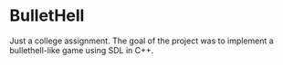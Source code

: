 # BulletHell
Just a college assignment. The goal of the project was to implement a bullethell-like game using SDL in C++.
